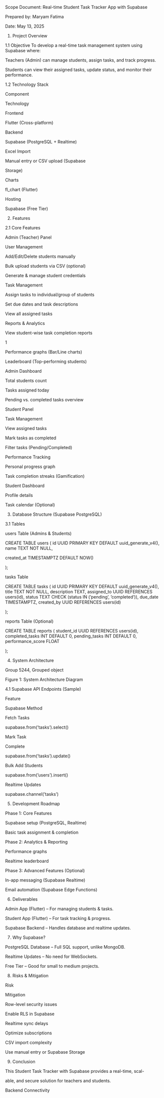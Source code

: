 Scope Document: Real-time Student Task Tracker App with Supabase 

Prepared by: Maryam Fatima 

Date: May 13, 2025 

1. Project Overview 

1.1 Objective To develop a real-time task management system using Supabase where: 

Teachers (Admin) can manage students, assign tasks, and track progress. 

Students can view their assigned tasks, update status, and monitor their performance. 

1.2 Technology Stack 

Component 

Technology 

Frontend 

Flutter (Cross-platform) 

Backend 

Supabase (PostgreSQL + Realtime) 

Excel Import 

Manual entry or CSV upload (Supabase 

Storage) 

Charts 

fl_chart (Flutter) 

Hosting 

Supabase (Free Tier) 

2. Features 

2.1 Core Features 

Admin (Teacher) Panel 

User Management 

Add/Edit/Delete students manually 

Bulk upload students via CSV (optional) 

Generate & manage student credentials 

Task Management 

Assign tasks to individual/group of students 

Set due dates and task descriptions 

View all assigned tasks 

Reports & Analytics 

View student-wise task completion reports 

1 

Performance graphs (Bar/Line charts) 

Leaderboard (Top-performing students) 

Admin Dashboard 

Total students count 

Tasks assigned today 

Pending vs. completed tasks overview 

Student Panel 

Task Management 

View assigned tasks 

Mark tasks as completed 

Filter tasks (Pending/Completed) 

Performance Tracking 

Personal progress graph 

Task completion streaks (Gamification) 

Student Dashboard 

Profile details 

Task calendar (Optional) 

3. Database Structure (Supabase PostgreSQL) 

3.1 Tables 

users Table (Admins & Students) 

CREATE TABLE users ( id UUID PRIMARY KEY DEFAULT uuid_generate_v4(), name TEXT NOT NULL, 

created_at TIMESTAMPTZ DEFAULT NOW() 

); 

 

tasks Table 

CREATE TABLE tasks ( id UUID PRIMARY KEY DEFAULT uuid_generate_v4(), title TEXT NOT NULL, description TEXT, assigned_to UUID REFERENCES users(id), status TEXT CHECK (status IN (’pending’, ’completed’)), due_date TIMESTAMPTZ, created_by UUID REFERENCES users(id) 

); 

 

 

reports Table (Optional) 

CREATE TABLE reports ( student_id UUID REFERENCES users(id), completed_tasks INT DEFAULT 0, pending_tasks INT DEFAULT 0, performance_score FLOAT 

); 

 

4. System Architecture 

Group 5244, Grouped object 

Figure 1: System Architecture Diagram 

4.1 Supabase API Endpoints (Sample) 

Feature 

Supabase Method 

Fetch Tasks 

supabase.from(’tasks’).select() 

Mark Task 

Complete 

supabase.from(’tasks’).update() 

Bulk Add Students 

supabase.from(’users’).insert() 

Realtime Updates 

supabase.channel(’tasks’) 

5. Development Roadmap 

Phase 1: Core Features 

Supabase setup (PostgreSQL, Realtime) 

Basic task assignment & completion 

Phase 2: Analytics & Reporting 

Performance graphs 

Realtime leaderboard 

Phase 3: Advanced Features (Optional) 

In-app messaging (Supabase Realtime) 

Email automation (Supabase Edge Functions) 

6. Deliverables 

Admin App (Flutter) – For managing students & tasks. 

Student App (Flutter) – For task tracking & progress. 

Supabase Backend – Handles database and realtime updates. 

7. Why Supabase? 

PostgreSQL Database – Full SQL support, unlike MongoDB. 

Realtime Updates – No need for WebSockets. 

Free Tier – Good for small to medium projects. 

8. Risks & Mitigation 

Risk 

Mitigation 

Row-level security issues 

Enable RLS in Supabase 

Realtime sync delays 

Optimize subscriptions 

CSV import complexity 

Use manual entry or Supabase Storage 

9. Conclusion  

This Student Task Tracker with Supabase provides a real-time, scal- 

able, and secure solution for teachers and students. 

Backend Connectivity

